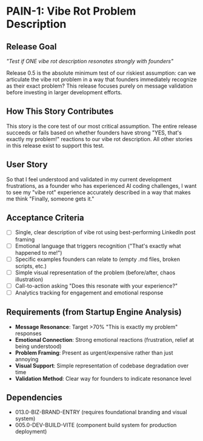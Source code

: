 # PAIN-1: Vibe Rot Problem Description

## Release Goal

_"Test if ONE vibe rot description resonates strongly with founders"_

Release 0.5 is the absolute minimum test of our riskiest assumption: can we articulate the vibe rot problem in a way that founders immediately recognize as their exact problem? This release focuses purely on message validation before investing in larger development efforts.

## How This Story Contributes

This story is the core test of our most critical assumption. The entire release succeeds or fails based on whether founders have strong "YES, that's exactly my problem!" reactions to our vibe rot description. All other stories in this release exist to support this test.

## User Story

So that I feel understood and validated in my current development frustrations, as a founder who has experienced AI coding challenges, I want to see my "vibe rot" experience accurately described in a way that makes me think "Finally, someone gets it."

## Acceptance Criteria

- [ ] Single, clear description of vibe rot using best-performing LinkedIn post framing
- [ ] Emotional language that triggers recognition ("That's exactly what happened to me!")
- [ ] Specific examples founders can relate to (empty .md files, broken scripts, etc.)
- [ ] Simple visual representation of the problem (before/after, chaos illustration)
- [ ] Call-to-action asking "Does this resonate with your experience?"
- [ ] Analytics tracking for engagement and emotional response

## Requirements (from Startup Engine Analysis)

- **Message Resonance**: Target >70% "This is exactly my problem" responses
- **Emotional Connection**: Strong emotional reactions (frustration, relief at being understood)
- **Problem Framing**: Present as urgent/expensive rather than just annoying
- **Visual Support**: Simple representation of codebase degradation over time
- **Validation Method**: Clear way for founders to indicate resonance level

## Dependencies

- 013.0-BIZ-BRAND-ENTRY (requires foundational branding and visual system)
- 005.0-DEV-BUILD-VITE (component build system for production deployment)
